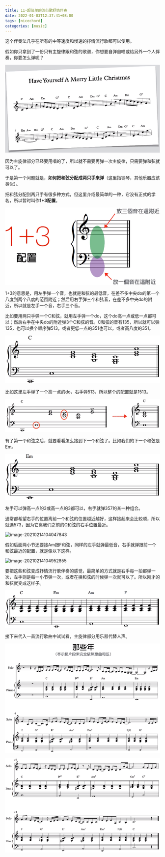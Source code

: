 ```yaml
---
title: 11-超简单的流行歌抒情伴奏
date: 2022-01-03T12:37:41+08:00
tags: [nicechord]
categories: [music]
---
```


这个伴奏法几乎在所有的中等速度和慢速的抒情流行歌都可以使用。

假如你只拿到了一份只有主旋律跟和弦的歌谱，你想要自弹自唱或给另外一个人伴奏，你要怎么弹呢？

![](https://raw.githubusercontent.com/songmz/ImageHosting/master/img/20210214102040.png)

因为主旋律部分已经要用唱的了，所以就不需要再弹一次主旋律，只需要弹和弦就可以了。

于是第一个问题就是，**如何把和弦分配成两只手来弹**（这里指钢琴，其他乐器应该类似）。

把和弦分配到两只手有很多种方式，但这里介绍最简单的一种，它没有正式的学名，所以暂时叫作**1+3配置**。

![](https://raw.githubusercontent.com/songmz/ImageHosting/master/img/20210214102709.png)

1+3的意思是，用左手弹一个音，也就是和弦的最低音，在差不多中央do的第一个八度到两个八度的范围附近；然后用右手弹三个和弦音，在差不多中央do的附近，所以就是左手一个音，右手三个音。

比如要用两只手弹一个C和弦，就用左手弹一个do，这个do高一点或低一点都可以；然后右手在中央do的附近弹3个C和弦的音。C和弦的音有135，所以就可以弹135，也可以换个顺序弹513，或者更低一点的351也可以，或者高八度的351。

![](https://raw.githubusercontent.com/songmz/ImageHosting/master/img/20210214102944.png)

比如这里左手弹了一个高一点的do，右手弹513，所以整个的配置就是1513。

![](https://raw.githubusercontent.com/songmz/ImageHosting/master/img/20210214103348.png)

有了第一个和弦之后，就要看看怎么接到下一个和弦了。比如我们的下一个和弦是Em。

![](https://raw.githubusercontent.com/songmz/ImageHosting/master/img/20210214103606.png)

左手可以弹高一点的3或高一点的3都可以，右手就弹357的某一种组合。

通常都希望右手的位置离前一个和弦的位置越近越好，这样接起来会比较顺，所以就选573，因为它离我们之前的C和弦的右手位置最近。

![image-20210214104047843](/home/songmz/.config/Typora/typora-user-images/image-20210214104047843.png)

假如后面两小节还要接Am跟F和弦，同样的左手就弹最低音，右手就弹跟前一个和弦最近的配置，就是像以下这样。

![image-20210214104952855](/home/songmz/.config/Typora/typora-user-images/image-20210214104952855.png)

要把这些和弦变成抒情流行歌伴奏的感觉，最简单的方式就是右手每一拍都弹一次，左手则是每一小节弹一次，或者在换和弦的时候弹一次就可以了。所以刚才的和弦就变成这样子。

![](https://raw.githubusercontent.com/songmz/ImageHosting/master/img/20210214105253.png)

接下来代入一首流行歌曲中试试看，主旋律部分用乐器代替人声。

![](https://raw.githubusercontent.com/songmz/ImageHosting/master/img/20210214105354.png)

![](https://raw.githubusercontent.com/songmz/ImageHosting/master/img/20210214105556.png)